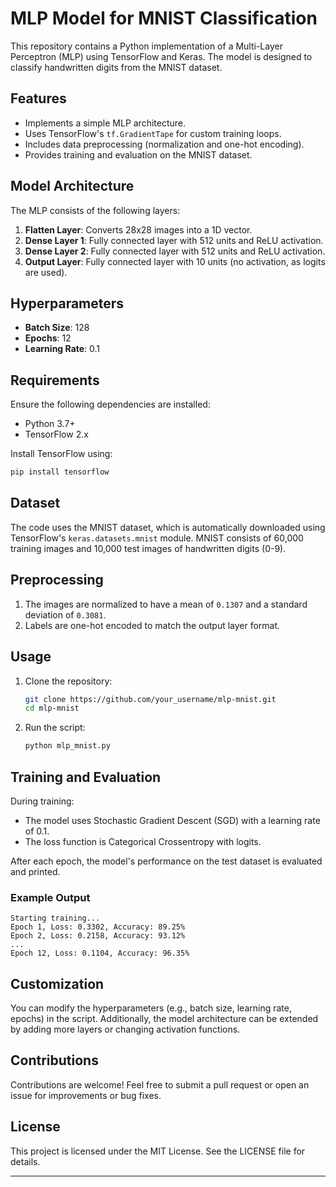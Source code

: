 # MLP Model for MNIST Classification

This repository contains a Python implementation of a Multi-Layer Perceptron (MLP) using TensorFlow and Keras. The model is designed to classify handwritten digits from the MNIST dataset.

## Features
- Implements a simple MLP architecture.
- Uses TensorFlow's `tf.GradientTape` for custom training loops.
- Includes data preprocessing (normalization and one-hot encoding).
- Provides training and evaluation on the MNIST dataset.

## Model Architecture
The MLP consists of the following layers:
1. **Flatten Layer**: Converts 28x28 images into a 1D vector.
2. **Dense Layer 1**: Fully connected layer with 512 units and ReLU activation.
3. **Dense Layer 2**: Fully connected layer with 512 units and ReLU activation.
4. **Output Layer**: Fully connected layer with 10 units (no activation, as logits are used).

## Hyperparameters
- **Batch Size**: 128
- **Epochs**: 12
- **Learning Rate**: 0.1

## Requirements
Ensure the following dependencies are installed:
- Python 3.7+
- TensorFlow 2.x

Install TensorFlow using:
```bash
pip install tensorflow
```

## Dataset
The code uses the MNIST dataset, which is automatically downloaded using TensorFlow's `keras.datasets.mnist` module. MNIST consists of 60,000 training images and 10,000 test images of handwritten digits (0-9).

## Preprocessing
1. The images are normalized to have a mean of `0.1307` and a standard deviation of `0.3081`.
2. Labels are one-hot encoded to match the output layer format.

## Usage
1. Clone the repository:
   ```bash
   git clone https://github.com/your_username/mlp-mnist.git
   cd mlp-mnist
   ```
2. Run the script:
   ```bash
   python mlp_mnist.py
   ```

## Training and Evaluation
During training:
- The model uses Stochastic Gradient Descent (SGD) with a learning rate of 0.1.
- The loss function is Categorical Crossentropy with logits.

After each epoch, the model's performance on the test dataset is evaluated and printed.

### Example Output
```
Starting training...
Epoch 1, Loss: 0.3302, Accuracy: 89.25%
Epoch 2, Loss: 0.2158, Accuracy: 93.12%
...
Epoch 12, Loss: 0.1104, Accuracy: 96.35%
```

## Customization
You can modify the hyperparameters (e.g., batch size, learning rate, epochs) in the script. Additionally, the model architecture can be extended by adding more layers or changing activation functions.

## Contributions
Contributions are welcome! Feel free to submit a pull request or open an issue for improvements or bug fixes.

## License
This project is licensed under the MIT License. See the LICENSE file for details.

---

